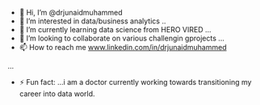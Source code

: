- 👋 Hi, I’m @drjunaidmuhammed
- 👀 I’m interested in data/business analytics ..
- 🌱 I’m currently learning data science from HERO VIRED ...
- 💞️ I’m looking to collaborate on various challengin gprojects ...
- 📫 How to reach me www.linkedin.com/in/drjunaidmuhammed



...

- ⚡ Fun fact: ...i am a doctor currently working towards transitioning my career into data world.

<!---
drjunaidmuhammed/drjunaidmuhammed is a ✨ special ✨ repository because its `README.md` (this file) appears on your GitHub profile.
You can click the Preview link to take a look at your changes.
--->
